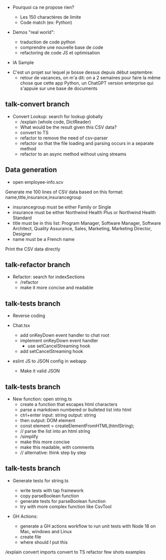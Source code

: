 * Pourquoi ca ne propose rien?
  - Les 150 charactères de limite
  - Code match (ex: Python)

* Demos "real world":
  - traduction de code python
  - comprendre une nouvelle base de code
  - refactoring de code JS et optimisation

* IA Sample
- C'est un projet sur lequel je bosse dessus depuis début septembre:
  * retour de vacances, on m'a dit: on a 2 semaines pour faire la même chose que cette app Python, un ChatGPT version enterprise qui s'appuie sur une base de documents

## talk-convert branch
- Convert Lookup: search for lookup globally
  * /explain (whole code, DictReader)
  * What would be the result given this CSV data?
  * convert to TS
  * refactor to remove the need of csv-parser
  * refactor so that the file loading and parsing occurs in a separate method
  * refactor to an async method without using streams

## Data generation
- open employee-info.scv

Generate me 100 lines of CSV data based on this format:
name,title,insurance,insurancegroup

- insurancegroup must be either Family or Single
- insurance must be either Northwind Health Plus or Northwind Health Standard
- title must be in this list: Program Manager, Software Manager, Software Architect, Quality Assurance, Sales, Marketing, Marketing Director, Designer
- name must be a French name

Print the CSV data directly

## talk-refactor branch
- Refactor: search for indexSections
  * /refactor
  * make it more concise and readable

## talk-tests branch
- Reverse coding
- Chat.tsx
  * add onKeyDown event handler to chat root
  * implement onKeyDown event handler
    - use setCancelStreaming hook
  * add setCancelStreaming hook

- eslint JS to JSON config in webapp
  * Make it valid JSON

## talk-tests branch
- New function: open string.ts
  * create a function that escapes html characters
  * parse a markdown numbered or bulleted list into html
   * ctrl+enter
    input: string
    output: string
  * then output: DOM element
  * const element = createElementFromHTML(htmlString);
  * // parse the list into an html string
  * /simplify
  * make this more concise
  * make this readable, with comments
  * // alternative: think step by step

## talk-tests branch
- Generate tests for string.ts
  * write tests with tap framework
  * copy parseBoolean function
  * generate tests for parseBoolean function
  * try with more complex function like CsvTool

- GH Actions:
  * generate a GH actions workflow to run unit tests with Node 18 on Mac, windows and Linux
  * create file
  * where should I put this




/explain
convert imports
convert to TS
refactor
few shots examples